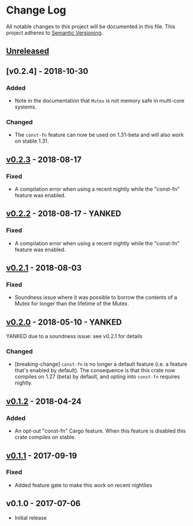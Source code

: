 # Change Log

All notable changes to this project will be documented in this file.
This project adheres to [Semantic Versioning](http://semver.org/).

## [Unreleased]

## [v0.2.4] - 2018-10-30

### Added

- Note in the documentation that `Mutex` is not memory safe in multi-core systems.

### Changed

- The `const-fn` feature can now be used on 1.31-beta and will also work on stable 1.31.

## [v0.2.3] - 2018-08-17

### Fixed

- A compilation error when using a recent nightly while the "const-fn" feature was enabled.

## [v0.2.2] - 2018-08-17 - YANKED

### Fixed

- A compilation error when using a recent nightly while the "const-fn" feature was enabled.

## [v0.2.1] - 2018-08-03

### Fixed

- Soundness issue where it was possible to borrow the contents of a Mutex for longer than the
  lifetime of the Mutex.

## [v0.2.0] - 2018-05-10 - YANKED

YANKED due to a soundness issue: see v0.2.1 for details

### Changed

- [breaking-change] `const-fn` is no longer a default feature (i.e. a feature that's enabled by
  default). The consequence is that this crate now compiles on 1.27 (beta) by default, and opting
  into `const-fn` requires nightly.

## [v0.1.2] - 2018-04-24

### Added

- An opt-out "const-fn" Cargo feature. When this feature is disabled this crate compiles on stable.

## [v0.1.1] - 2017-09-19

### Fixed

- Added feature gate to make this work on recent nightlies

## v0.1.0 - 2017-07-06

- Initial release

[Unreleased]: https://github.com/japaric/bare-metal/compare/v0.2.3...HEAD
[v0.2.3]: https://github.com/japaric/bare-metal/compare/v0.2.2...v0.2.3
[v0.2.2]: https://github.com/japaric/bare-metal/compare/v0.2.1...v0.2.2
[v0.2.1]: https://github.com/japaric/bare-metal/compare/v0.2.0...v0.2.1
[v0.2.0]: https://github.com/japaric/bare-metal/compare/v0.1.2...v0.2.0
[v0.1.2]: https://github.com/japaric/bare-metal/compare/v0.1.1...v0.1.2
[v0.1.1]: https://github.com/japaric/bare-metal/compare/v0.1.0...v0.1.1
